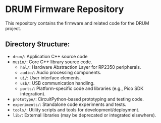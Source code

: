 # DRUM Firmware Repository

This repository contains the firmware and related code for the DRUM project.

## Directory Structure:
- `drum/`: Application C++ source code
- `musin/`: Core C++ library source code.
  - `hal/`: Hardware Abstraction Layer for RP2350 peripherals.
  - `audio/`: Audio processing components.
  - `ui/`: User interface elements.
  - `usb/`: USB communication handling.
  - `ports/`: Platform-specific code and libraries (e.g., Pico SDK integration).
- `prototype/`: CircuitPython-based prototyping and testing code.
- `experiments/`: Standalone code experiments and tests.
- `tools/`: Utility scripts and tools for development/deployment.
- `lib/`: External libraries (may be deprecated or integrated elsewhere).
